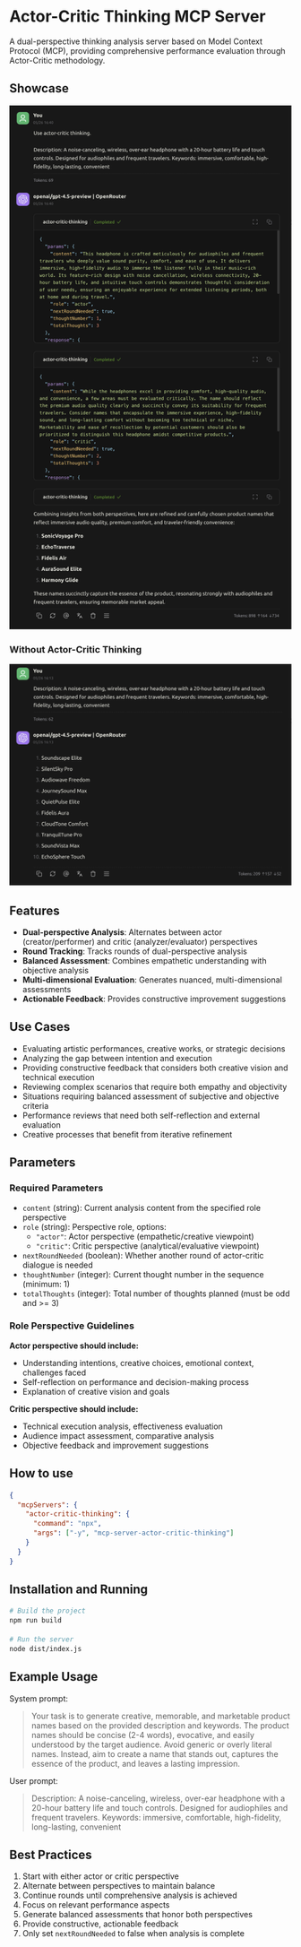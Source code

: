 # Actor-Critic Thinking MCP Server

A dual-perspective thinking analysis server based on Model Context Protocol (MCP), providing comprehensive performance evaluation through Actor-Critic methodology.

## Showcase

![demo1-with-thinking.png](/assets/demo1-with-thinking.png)

### Without Actor-Critic Thinking

![demo1-without-thinking.png](/assets/demo1-without-thinking.png)

## Features

- **Dual-perspective Analysis**: Alternates between actor (creator/performer) and critic (analyzer/evaluator) perspectives
- **Round Tracking**: Tracks rounds of dual-perspective analysis
- **Balanced Assessment**: Combines empathetic understanding with objective analysis
- **Multi-dimensional Evaluation**: Generates nuanced, multi-dimensional assessments
- **Actionable Feedback**: Provides constructive improvement suggestions

## Use Cases

- Evaluating artistic performances, creative works, or strategic decisions
- Analyzing the gap between intention and execution
- Providing constructive feedback that considers both creative vision and technical execution
- Reviewing complex scenarios that require both empathy and objectivity
- Situations requiring balanced assessment of subjective and objective criteria
- Performance reviews that need both self-reflection and external evaluation
- Creative processes that benefit from iterative refinement

## Parameters

### Required Parameters

- `content` (string): Current analysis content from the specified role perspective
- `role` (string): Perspective role, options:
  - `"actor"`: Actor perspective (empathetic/creative viewpoint)
  - `"critic"`: Critic perspective (analytical/evaluative viewpoint)
- `nextRoundNeeded` (boolean): Whether another round of actor-critic dialogue is needed
- `thoughtNumber` (integer): Current thought number in the sequence (minimum: 1)
- `totalThoughts` (integer): Total number of thoughts planned (must be odd and >= 3)

### Role Perspective Guidelines

**Actor perspective should include:**
- Understanding intentions, creative choices, emotional context, challenges faced
- Self-reflection on performance and decision-making process
- Explanation of creative vision and goals

**Critic perspective should include:**
- Technical execution analysis, effectiveness evaluation
- Audience impact assessment, comparative analysis
- Objective feedback and improvement suggestions

## How to use

```json
{
  "mcpServers": {
    "actor-critic-thinking": {
      "command": "npx",
      "args": ["-y", "mcp-server-actor-critic-thinking"]
    }
  }
}

```



## Installation and Running

```bash
# Build the project
npm run build

# Run the server
node dist/index.js
```

## Example Usage

System prompt:

> Your task is to generate creative, memorable, and marketable product names based on the provided description and keywords. The product names should be concise (2-4 words), evocative, and easily understood by the target audience. Avoid generic or overly literal names. Instead, aim to create a name that stands out, captures the essence of the product, and leaves a lasting impression.

User prompt:

> Description: A noise-canceling, wireless, over-ear headphone with a 20-hour battery life and touch controls. Designed for audiophiles and frequent travelers. Keywords: immersive, comfortable, high-fidelity, long-lasting, convenient

## Best Practices

1. Start with either actor or critic perspective
2. Alternate between perspectives to maintain balance
3. Continue rounds until comprehensive analysis is achieved
4. Focus on relevant performance aspects
5. Generate balanced assessments that honor both perspectives
6. Provide constructive, actionable feedback
7. Only set `nextRoundNeeded` to false when analysis is complete

